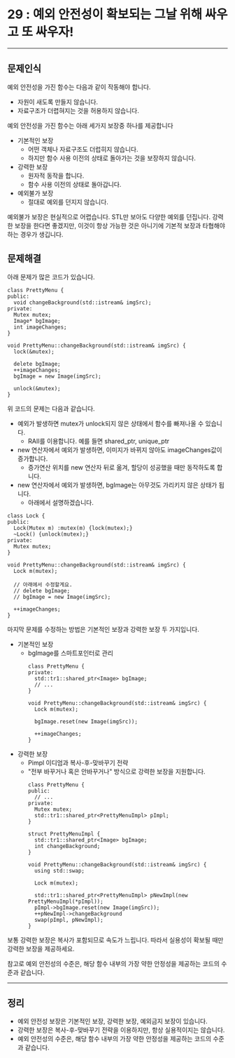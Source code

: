 # 29 : 예외 안전성이 확보되는 그날 위해 싸우고 또 싸우자!

---
## 문제인식
예외 안전성을 가진 함수는 다음과 같이 작동해야 합니다.

- 자원이 새도록 만들지 않습니다.
- 자료구조가 더렵혀지는 것을 허용하지 않습니다.

예외 안전성을 가진 함수는 아래 세가지 보장중 하나를 제공합니다

- 기본적인 보장
  - 어떤 객체나 자료구조도 더럽히지 않습니다.
  - 하지만 함수 사용 이전의 상태로 돌아가는 것을 보장하지 않습니다.
- 강력한 보장
  - 원자적 동작을 합니다.
  - 함수 사용 이전의 상태로 돌아갑니다.
- 예외불가 보장
  - 절대로 예외를 던지지 않습니다.

예외불가 보장은 현실적으로 어렵습니다.
STL만 보아도 다양한 예외를 던집니다.
강력한 보장을 한다면 좋겠지만, 이것이 항상 가능한 것은 아니기에 기본적 보장과 타협해야 하는 경우가 생깁니다.

## 문제해결
아래 문제가 많은 코드가 있습니다.

```
class PrettyMenu {
public:
  void changeBackground(std::istream& imgSrc);
private:
  Mutex mutex;
  Image* bgImage;
  int imageChanges;
}

void PrettyMenu::changeBackground(std::istream& imgSrc) {
  lock(&mutex);

  delete bgImage;
  ++imageChanges;
  bgImage = new Image(imgSrc);

  unlock(&mutex);
}
```

위 코드의 문제는 다음과 같습니다.

- 예외가 발생하면 mutex가 unlock되지 않은 상태에서 함수를 빠져나올 수 있습니다.
  - RAII를 이용합니다. 예를 들면 shared_ptr, unique_ptr
- new 연산자에서 예외가 발생하면, 이미지가 바뀌지 않아도 imageChanges값이 증가합니다.
  - 증가연산 위치를 new 연산자 뒤로 옮겨, 할당이 성공했을 때만 동작하도록 합니다.
- new 연산자에서 예외가 발생하면, bgImage는 아무것도 가리키지 않은 상태가 됩니다.
  - 아래에서 설명하겠습니다.

```
class Lock {
public:
  Lock(Mutex m) :mutex(m) {lock(mutex);}
  ~Lock() {unlock(mutex);}
private:
  Mutex mutex;
}

void PrettyMenu::changeBackground(std::istream& imgSrc) {
  Lock m(mutex);

  // 아래에서 수정할게요.
  // delete bgImage;
  // bgImage = new Image(imgSrc);

  ++imageChanges;
}
```

마지막 문제를 수정하는 방법은 기본적인 보장과 강력한 보장 두 가지입니다.

- 기본적인 보장
  - bgImage를 스마트포인터로 관리
    ```
    class PrettyMenu {
    private:
      std::tr1::shared_ptr<Image> bgImage;
      // ...
    }

    void PrettyMenu::changeBackground(std::istream& imgSrc) {
      Lock m(mutex);

      bgImage.reset(new Image(imgSrc));

      ++imageChanges;
    }
    ```
- 강력한 보장
  - Pimpl 이디엄과 복사-후-맞바꾸기 전략
  - "전부 바꾸거나 혹은 안바꾸거나" 방식으로 강력한 보장을 지원합니다.
    ```
    class PrettyMenu {
    public:
      // ...
    private:
      Mutex mutex;
      std::tr1::shared_ptr<PrettyMenuImpl> pImpl;
    }

    struct PrettyMenuImpl {
      std::tr1::shared_ptr<Image> bgImage;
      int changeBackground;
    }

    void PrettyMenu::changeBackground(std::istream& imgSrc) {
      using std::swap;

      Lock m(mutex);

      std::tr1::shared_ptr<PrettyMenuImpl> pNewImpl(new PrettyMenuImpl(*pImpl));
      pImpl->bgImage.reset(new Image(imgSrc));
      ++pNewImpl->changeBackground
      swap(pImpl, pNewImpl);
    }
    ```

보통 강력한 보장은 복사가 포함되므로 속도가 느립니다.
따라서 실용성이 확보될 때만 강력한 보장을 제공하세요.<br>

참고로 예외 안전성의 수준은, 해당 함수 내부의 가장 약한 안정성을 제공하는 코드의 수준과 같습니다.

---
## 정리
- 예외 안전성 보장은 기본적인 보장, 강력한 보장, 예외금지 보장이 있습니다.
- 강력한 보장은 복사-후-맞바꾸기 전략을 이용하지만, 항상 실용적이지는 않습니다.
- 예외 안전성의 수준은, 해당 함수 내부의 가장 약한 안정성을 제공하는 코드의 수준과 같습니다.
